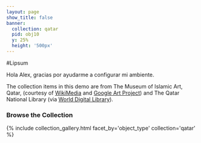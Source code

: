 ```yaml
---
layout: page
show_title: false
banner:
  collection: qatar
  pid: obj10
  y: 25%
  height: '500px'
---
```


#Lipsum

Hola Alex, gracias por ayudarme a configurar mi ambiente.

The collection items in this demo are from The Museum of Islamic Art, Qatar, (courtesy of [WikiMedia](https://commons.wikimedia.org/wiki/Category:Google_Art_Project_works_in_The_Museum_of_Islamic_Art,_Qatar) and [Google Art Project](https://www.google.com/culturalinstitute/about/artproject/)) and The Qatar National Library (via [World Digital Library](https://www.wdl.org/en/)).

### Browse the Collection

{% include collection_gallery.html facet_by='object_type' collection='qatar' %}
